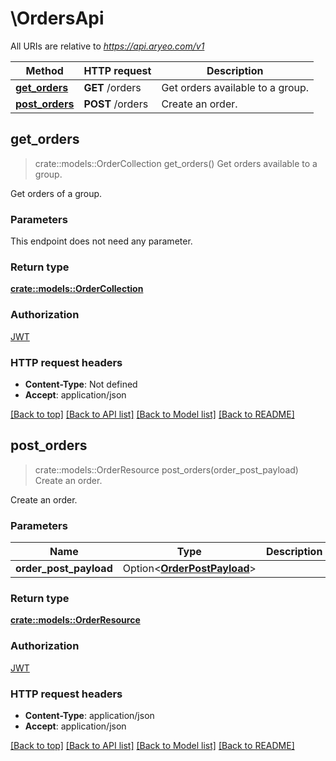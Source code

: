 # \OrdersApi

All URIs are relative to *https://api.aryeo.com/v1*

Method | HTTP request | Description
------------- | ------------- | -------------
[**get_orders**](OrdersApi.md#get_orders) | **GET** /orders | Get orders available to a group.
[**post_orders**](OrdersApi.md#post_orders) | **POST** /orders | Create an order.



## get_orders

> crate::models::OrderCollection get_orders()
Get orders available to a group.

Get orders of a group.

### Parameters

This endpoint does not need any parameter.

### Return type

[**crate::models::OrderCollection**](OrderCollection.md)

### Authorization

[JWT](../README.md#JWT)

### HTTP request headers

- **Content-Type**: Not defined
- **Accept**: application/json

[[Back to top]](#) [[Back to API list]](../README.md#documentation-for-api-endpoints) [[Back to Model list]](../README.md#documentation-for-models) [[Back to README]](../README.md)


## post_orders

> crate::models::OrderResource post_orders(order_post_payload)
Create an order.

Create an order.

### Parameters


Name | Type | Description  | Required | Notes
------------- | ------------- | ------------- | ------------- | -------------
**order_post_payload** | Option<[**OrderPostPayload**](OrderPostPayload.md)> |  |  |

### Return type

[**crate::models::OrderResource**](OrderResource.md)

### Authorization

[JWT](../README.md#JWT)

### HTTP request headers

- **Content-Type**: application/json
- **Accept**: application/json

[[Back to top]](#) [[Back to API list]](../README.md#documentation-for-api-endpoints) [[Back to Model list]](../README.md#documentation-for-models) [[Back to README]](../README.md)

